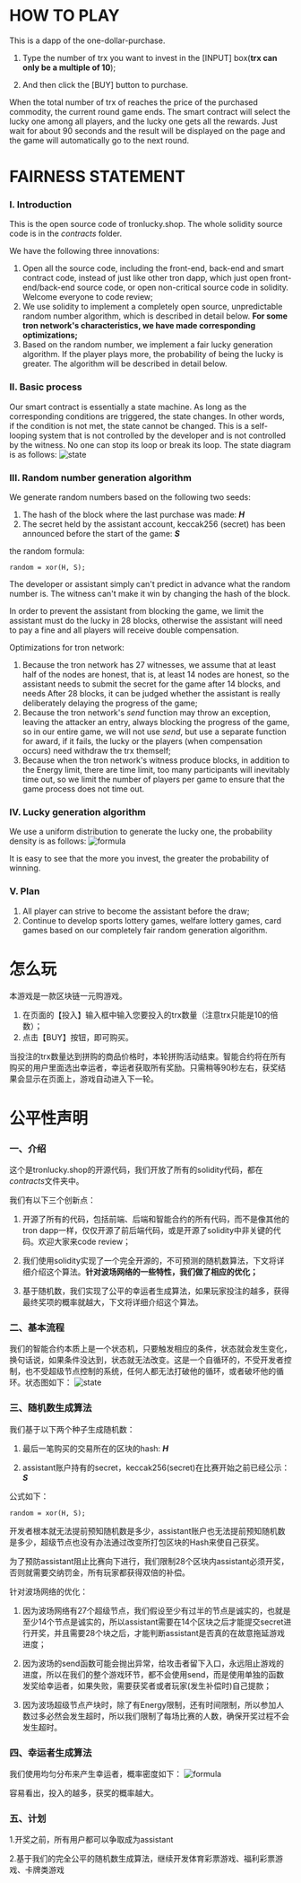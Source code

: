 # HOW TO PLAY

This is a dapp of the one-dollar-purchase. 

1. Type the number of trx you want to invest in the [INPUT] box(**trx can only be a multiple of 10**);

2. And then click the [BUY] button to purchase.

When the total number of trx of reaches the price of the purchased commodity, the current round game ends. The smart contract will select the lucky one among all players, and the lucky one gets all the rewards. Just wait for about 90 seconds and the result will be displayed on the page and the game will automatically go to the next round.



# FAIRNESS STATEMENT

### I. Introduction

This is the open source code of tronlucky.shop. The whole solidity source code is in the *contracts* folder.

We have the following three innovations:

1. Open all the source code, including the front-end, back-end and smart contract code, instead of just like other tron dapp, which just open front-end/back-end source code, or open non-critical source code in solidity. Welcome everyone to code review;
2. We use solidity to implement a completely open source, unpredictable random number algorithm, which is described in detail below. **For some tron network's characteristics, we have made corresponding optimizations;**
3. Based on the random number, we implement a fair lucky generation algorithm. If the player plays more, the probability of being the lucky is greater. The algorithm will be described in detail below.

### II. Basic process

Our smart contract is essentially a state machine. As long as the corresponding conditions are triggered, the state changes. In other words, if the condition is not met, the state cannot be changed. This is a self-looping system that is not controlled by the developer and is not controlled by the witness. No one can stop its loop or break its loop. The state diagram is as follows:
![state](imgs/state.png)

### III. Random number generation algorithm

We generate random numbers based on the following two seeds:

1. The hash of the block where the last purchase was made: ***H***
2. The secret held by the assistant account, keccak256 (secret) has been announced before the start of the game: ***S***

the random formula:

```random = xor(H, S);```

The developer or assistant simply can't predict in advance what the random number is. The witness can't make it win by changing the hash of the block.

In order to prevent the assistant from blocking the game, we limit the assistant must do the lucky in 28 blocks, otherwise the assistant will need to pay a fine and all players will receive double compensation.

Optimizations for tron network:

1. Because the tron network has 27 witnesses, we assume that at least half of the nodes are honest, that is, at least 14 nodes are honest, so the assistant needs to submit the secret for the game after 14 blocks, and needs After 28 blocks, it can be judged whether the assistant is really deliberately delaying the progress of the game;
2. Because the tron network's *send* function may throw an exception, leaving the attacker an entry, always blocking the progress of the game, so in our entire game, we will not use *send*, but use a separate function for award, if it fails, the lucky or the players (when compensation occurs) need withdraw the trx themself;
3. Because when the tron network's  witness produce blocks, in addition to the Energy limit, there are time limit, too many participants will inevitably time out, so we limit the number of players per game to ensure that the game process does not time out.

### IV. Lucky generation algorithm

We use a uniform distribution to generate the lucky one, the probability density is as follows:
![formula](imgs/formula.png)

It is easy to see that the more you invest, the greater the probability of winning.

### V. Plan

1. All player can strive to become the assistant before the draw;
2. Continue to develop sports lottery games, welfare lottery games, card games based on our completely fair random generation algorithm.





# 怎么玩

本游戏是一款区块链一元购游戏。

1. 在页面的【投入】输入框中输入您要投入的trx数量（注意trx只能是10的倍数）；
2. 点击【BUY】按钮，即可购买。

当投注的trx数量达到拼购的商品价格时，本轮拼购活动结束。智能合约将在所有购买的用户里面选出幸运者，幸运者获取所有奖励。只需稍等90秒左右，获奖结果会显示在页面上，游戏自动进入下一轮。

 

# 公平性声明

### 一、介绍

这个是tronlucky.shop的开源代码，我们开放了所有的solidity代码，都在*contracts*文件夹中。

我们有以下三个创新点：

1. 开源了所有的代码，包括前端、后端和智能合约的所有代码，而不是像其他的tron dapp一样，仅仅开源了前后端代码，或是开源了solidity中非关键的代码。欢迎大家来code review；

1. 我们使用solidity实现了一个完全开源的，不可预测的随机数算法，下文将详细介绍这个算法。**针对波场网络的一些特性，我们做了相应的优化；**

1. 基于随机数，我们实现了公平的幸运者生成算法，如果玩家投注的越多，获得最终奖项的概率就越大，下文将详细介绍这个算法。

### 二、基本流程

我们的智能合约本质上是一个状态机，只要触发相应的条件，状态就会发生变化，换句话说，如果条件没达到，状态就无法改变。这是一个自循环的，不受开发者控制，也不受超级节点控制的系统，任何人都无法打破他的循环，或者破坏他的循环。状态图如下：
![state](imgs/state.png)

### 三、随机数生成算法

我们基于以下两个种子生成随机数：

1. 最后一笔购买的交易所在的区块的hash:  ***H***

1. assistant账户持有的secret，keccak256(secret)在比赛开始之前已经公示：***S***

公式如下：

```random = xor(H, S);```

开发者根本就无法提前预知随机数是多少，assistant账户也无法提前预知随机数是多少，超级节点也没有办法通过改变所打包区块的Hash来使自己获奖。

为了预防assistant阻止比赛向下进行，我们限制28个区块内assistant必须开奖，否则就需要交纳罚金，所有玩家都获得双倍的补偿。

针对波场网络的优化：

1. 因为波场网络有27个超级节点，我们假设至少有过半的节点是诚实的，也就是至少14个节点是诚实的，所以assistant需要在14个区块之后才能提交secret进行开奖，并且需要28个块之后，才能判断assistant是否真的在故意拖延游戏进度；

1. 因为波场的send函数可能会抛出异常，给攻击者留下入口，永远阻止游戏的进度，所以在我们的整个游戏环节，都不会使用send，而是使用单独的函数发奖给幸运者，如果失败，需要获奖者或者玩家(发生补偿时)自己提款；

1. 因为波场超级节点产块时，除了有Energy限制，还有时间限制，所以参加人数过多必然会发生超时，所以我们限制了每场比赛的人数，确保开奖过程不会发生超时。

### 四、幸运者生成算法

我们使用均匀分布来产生幸运者，概率密度如下：
![formula](imgs/formula.png)

容易看出，投入的越多，获奖的概率越大。

### 五、计划

1.开奖之前，所有用户都可以争取成为assistant

2.基于我们的完全公平的随机数生成算法，继续开发体育彩票游戏、福利彩票游戏、卡牌类游戏
